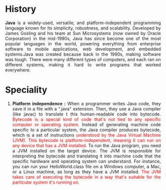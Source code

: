 <div style="text-align:justify;">



# History

**Java** is a widely-used, versatile, and 
platform-independent programming language known for its
simplicity, robustness, and scalability. Developed by James 
Gosling and his team at Sun Microsystems (now owned by Oracle
Corporation) in the mid-1990s, Java has since become one of 
the most popular languages in the world, powering everything
from enterprise software to mobile applications, web 
development, and embedded systems.Java was created because
back in the 1990s, making software was tough. There were 
many different types of computers, and each ran on different 
systems, making it hard to write programs that worked 
everywhere.

# Speciality

1. **Platform independence :** When a programmer writes Java
  code, they save it in a file with a ".java" extension. 
  Then, they use a Java compiler (like javac) to translate t
  this human-readable code into bytecode. 
  <span style="color:red;"> Bytecode is a special kind of code that's not 
  tied to any specific computer or operating system.</span>
  Instead of generating machine code specific to a 
  particular system, the Java compiler produces bytecode, which is a set of instructions    <span style="color:red;">understood by the
  Java Virtual Machine (JVM). This bytecode is platform-independent, meaning it can run on any device that has a 
  JVM installed. </span>   To run the Java program, you need a JVM installed on the target device. The JVM is responsible for
  interpreting the bytecode and translating it into machine code that the specific hardware and operating system can 
  understand. For instance, you can run your HelloWorld.class file on a Windows computer, a Mac, or a Linux machine, 
  as long as they have a JVM installed.    <span style="color:red;"> The JVM takes care of executing the bytecode in a 
  way that's suitable for the 
  particular system it's running on. </span>




</div>